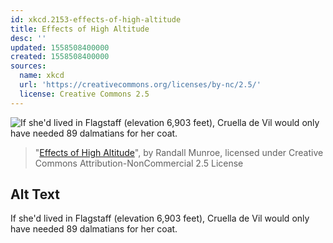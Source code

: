 ```yaml
---
id: xkcd.2153-effects-of-high-altitude
title: Effects of High Altitude
desc: ''
updated: 1558508400000
created: 1558508400000
sources:
  name: xkcd
  url: 'https://creativecommons.org/licenses/by-nc/2.5/'
  license: Creative Commons 2.5
---
```

![If she'd lived in Flagstaff (elevation 6,903 feet), Cruella de Vil would only have needed 89 dalmatians for her coat.](https://imgs.xkcd.com/comics/effects_of_high_altitude.png)
> "[Effects of High Altitude](https://xkcd.com/2153/)", by Randall Munroe, licensed under Creative Commons Attribution-NonCommercial 2.5 License

## Alt Text
If she'd lived in Flagstaff (elevation 6,903 feet), Cruella de Vil would only have needed 89 dalmatians for her coat.
